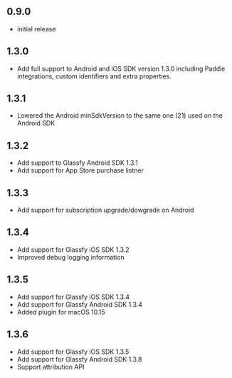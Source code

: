 ## 0.9.0

- initial release

## 1.3.0

- Add full support to Android and iOS SDK version 1.3.0 including Paddle integrations, custom identifiers and extra properties.

## 1.3.1

- Lowered the Android minSdkVersion to the same one (21) used on the Android SDK

## 1.3.2

- Add support to Glassfy Android SDK 1.3.1
- Add support for App Store purchase listner

## 1.3.3

- Add support for subscription upgrade/dowgrade on Android

## 1.3.4

- Add support for Glassfy iOS SDK 1.3.2
- Improved debug logging information

## 1.3.5

- Add support for Glassfy iOS SDK 1.3.4
- Add support for Glassfy Android SDK 1.3.4
- Added plugin for macOS 10.15

## 1.3.6

- Add support for Glassfy iOS SDK 1.3.5
- Add support for Glassfy Android SDK 1.3.8
- Support attribution API
